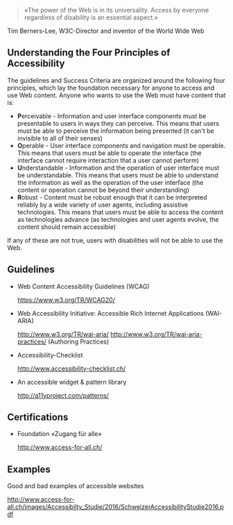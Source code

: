 > «The power of the Web is in its universality. Access by everyone regardless of disability is an essential aspect.»

Tim Berners-Lee, W3C-Director and inventor of the World Wide Web

## Understanding the Four Principles of Accessibility

The guidelines and Success Criteria are organized around the following four principles, which lay the foundation necessary for anyone to access and use Web content. Anyone who wants to use the Web must have content that is:

- **P**erceivable - Information and user interface components must be presentable to users in ways they can perceive. This means that users must be able to perceive the information being presented (it can't be invisible to all of their senses)
- **O**perable - User interface components and navigation must be operable.
This means that users must be able to operate the interface (the interface cannot require interaction that a user cannot perform)
- **U**nderstandable - Information and the operation of user interface must be understandable.
This means that users must be able to understand the information as well as the operation of the user interface (the content or operation cannot be beyond their understanding)
- **R**obust - Content must be robust enough that it can be interpreted reliably by a wide variety of user agents, including assistive technologies.
This means that users must be able to access the content as technologies advance (as technologies and user agents evolve, the content should remain accessible)

If any of these are not true, users with disabilities will not be able to use the Web.

## Guidelines
  
- Web Content Accessibility Guidelines (WCAG)

  https://www.w3.org/TR/WCAG20/
  
- Web Accessibility Initiative: Accessible Rich Internet Applications (WAI-ARIA)

  http://www.w3.org/TR/wai-aria/
  http://www.w3.org/TR/wai-aria-practices/ (Authoring Practices)
  
- Accessibility-Checklist

  http://www.accessibility-checklist.ch/
  
- An accessible widget & pattern library

  http://a11yproject.com/patterns/
  
## Certifications

- Foundation «Zugang für alle»

  http://www.access-for-all.ch/
  
## Examples

Good and bad examples of accessible websites

http://www.access-for-all.ch/images/Accessibilty_Studie/2016/SchweizerAccessibilityStudie2016.pdf
